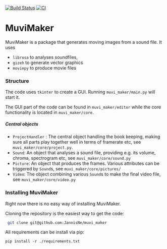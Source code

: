 [![Build Status](https://travis-ci.com/JannisNe/muvi_maker.svg?branch=master)](https://travis-ci.com/JannisNe/muvi_maker)
[![CI](https://github.com/JannisNe/muvi_maker/actions/workflows/continuous_integration.yml/badge.svg)](https://github.com/JannisNe/muvi_maker/actions/workflows/continuous_integration.yml)

# MuviMaker
MuviMaker is a package that generates moving images from a sound file.
It uses 
* ```librosa``` to analyses soundfiles, 
* ```gizeh``` to generate vector graphics  
* ```moviepy``` to produce movie files

### Structure
The code uses ```tkinter``` to create a GUI. Running ```muvi_maker/main.py``` will start it.

The GUI part of the code can be found in ```muvi_maker/editor``` 
while the core functionality is located in ```muvi_maker/core```.

##### Central objects
* ````ProjectHandler```` : The central object handling the book keeping, making sure all parts play together well
in terms of framerate etc, see ``muvi_maker/core/project.py``.
* ````Sound````: An object that analyses a sound file, providing 
e.g. its volume, chroma, spectrogram etc, see ````muvi_maker/core/sound.py````
* ````Picture````: An object that produces the frames. 
Various attributes can be triggered by ``Sound``s, see ```muvi_maker/core/pictures/```
* ```Video```: The object combining various ``Sound``s to make the final video file, see ``muvi_maker/core/video.py``


### Installing MuviMaker
Right now there is no easy way of installing MuviMaker. 

Cloning the repository is the easiest way to get the code:

```bash
 git clone git@github.com:JannisNe/muvi_maker
```

All requirements can be install via pip:
```
pip install -r ./requirements.txt
```